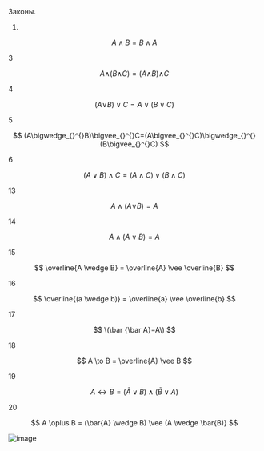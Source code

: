Законы.

1.

$$ A \wedge  B = B \wedge  A $$

3

$$ A\wedge_{}^{}(B\wedge_{}^{}C)=(A\wedge_{}^{}B)\wedge_{}^{}C $$

4

$$ (A \vee_{}^{} B) \vee C = A \vee(B \vee C) $$

5

$$ (A\bigwedge_{}^{}B)\bigvee_{}^{}C=(A\bigvee_{}^{}C)\bigwedge_{}^{}(B\bigvee_{}^{}C) $$

6

$$ (A \vee B) \wedge C=(A \wedge C) \vee (B \wedge C) $$

13

$$ A \wedge (A \vee_{}^{} B) = A $$

14 

$$ A \wedge(A \vee B) = A $$

15

$$ \overline{A \wedge B} = \overline{A} \vee \overline{B} $$

16 

$$ \overline{(a \wedge b)} = \overline{a} \vee \overline{b} $$

17 

$$ \(\bar {\bar A}=A\) $$

18

$$ A \to  B = \overline{A} \vee B $$

19 

$$ A\leftrightarrow B=(\bar{A} {\vee } B)\wedge (\bar{B} \vee A) $$

20

$$ A \oplus B = (\bar{A} \wedge  B) \vee (A \wedge  \bar{B)} $$


![image](https://user-images.githubusercontent.com/114549805/198816908-993696d3-9e8d-4103-b659-11318f5e5f4d.png)
